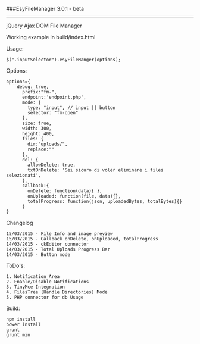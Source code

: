 ###EsyFileManager 3.0.1 - beta
___
jQuery Ajax DOM File Manager

Working example in build/index.html

Usage:

```
$(".inputSelector").esyFileManger(options);

```

Options:

```
options={
	debug: true,
	  prefix:"fm-",
	  endpoint:'endpoint.php',
	  mode: {
	  	type: "input", // input || button 
	  	selector: "fm-open"
	  },
	  size: true,
	  width: 300,
	  height: 400,
	  files: {
	  	dir:"uploads/",
	  	replace:""
	  },
	  del: {
	  	allowDelete: true,
	  	txtOnDelete: 'Sei sicuro di voler eliminare i files selezionati',
	  },
	  callback:{
	  	onDelete: function(data){ },
	  	onUploaded: function(file, data){},
	  	totalProgress: function(json, uploadedBytes, totalBytes){}
	  }
}

```

Changelog

```
15/03/2015 - File Info and image preview
15/03/2015 - Callback onDelete, onUploaded, totalProgress
14/03/2015 - ckEditor connector
14/03/2015 - Total Uploads Progress Bar
14/03/2015 - Button mode

```

ToDo's:

```
1. Notification Area
2. Enable/Disable Notifications
3. TinyMce Integration
4. FilesTree (Handle Directories) Mode
5. PHP connector for db Usage

```

Build:

```
npm install
bower install
grunt
grunt min

```

